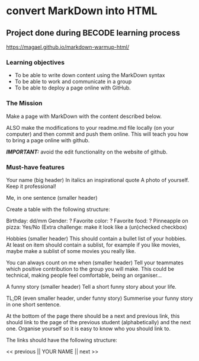 # convert MarkDown into HTML

## Project done during BECODE learning process

https://magael.github.io/markdown-warmup-html/

### Learning objectives

* To be able to write down content using the MarkDown syntax
* To be able to work and communicate in a group
* To be able to deploy a page online with GitHub.

### The Mission

Make a page with MarkDown with the content described below.

ALSO make the modifications to your readme.md file locally (on your computer) and then commit and push them online. This will teach you how to bring a page online with github.

***IMPORTANT:*** avoid the edit functionality on the website of github.

### Must-have features

Your name (big header)
In italics an inspirational quote
A photo of yourself. Keep it professional!

Me, in one sentence (smaller header)

Create a table with the following structure:

Birthday: dd/mm
Gender: ?
Favorite color: ?
Favorite food: ?
Pinneapple on pizza: Yes/No (Extra challenge: make it look like a (un)checked checkbox)

Hobbies (smaller header)
This should contain a bullet list of your hobbies.
At least on item should contain a sublist, for example if you like movies, maybe make a sublist of some movies you really like.

You can always count on me when (smaller header)
Tell your teammates which positive contribution to the group you will make.
This could be technical, making people feel comfortable, being an organiser...

A funny story (smaller header)
Tell a short funny story about your life.

TL;DR (even smaller header, under funny story)
Summerise your funny story in one short sentence.

At the bottom of the page there should be a next and previous link, this should link to the page of the previous student (alphabetically) and the next one.
Organise yourself so it is easy to know who you should link to.

The links should have the following structure:

<< previous || YOUR NAME || next >>
